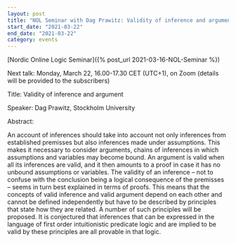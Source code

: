 ```yaml
---
layout: post
title: "NOL Seminar with Dag Prawitz: Validity of inference and argument"
start_date: "2021-03-22"
end_date: "2021-03-22"
category: events
---
```

[Nordic Online Logic Seminar]({% post_url 2021-03-16-NOL-Seminar %})

Next talk: Monday, March 22, 16.00-17.30 CET (UTC+1), on Zoom (details will be
provided to the subscribers)

Title: Validity of inference and argument

Speaker: Dag Prawitz, Stockholm University

Abstract:

An account of inferences should take into account not only inferences from
established premisses but also inferences made under assumptions. This makes it
necessary to consider arguments, chains of inferences in which assumptions and
variables may become bound. An argument is valid when all its inferences are
valid, and it then amounts to a proof in case it has no unbound assumptions or
variables. The validity of an inference – not to confuse with the conclusion
being a logical consequence of the premisses – seems in turn best explained in
terms of proofs. This means that the concepts of valid inference and valid
argument depend on each other and cannot be defined independently but have to be
described by principles that state how they are related. A number of such
principles will be proposed.  It is conjectured that inferences that can be
expressed in the language of first order intuitionistic predicate logic and are
implied to be valid by these principles are all provable in that logic.
